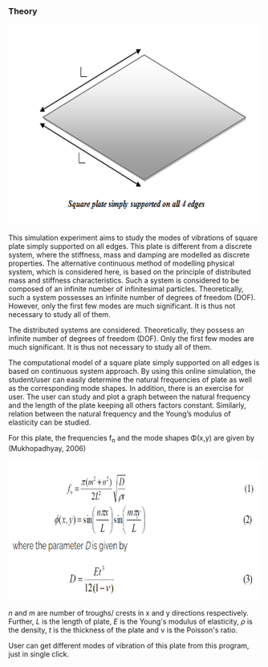 
### Theory

<center><img src="images/th1.png" height="400px"/></center>


This simulation experiment aims to study the modes of vibrations of square plate simply supported on all edges. This plate is different from a discrete system, where the stiffness, mass and damping are modelled as discrete properties. The alternative continuous method of modelling physical system, which is considered here, is based on the principle of distributed mass and stiffness characteristics. Such a system is considered to be composed of an infinite number of infinitesimal particles. Theoretically, such a system possesses an infinite number of degrees of freedom (DOF). However, only the first few modes are much significant. It is thus not necessary to study all of them.

The distributed systems are considered. Theoretically, they possess an infinite number of degrees of freedom (DOF). Only the first few modes are much significant. It is thus not necessary to study all of them.


The computational model of a square plate simply supported on all edges is based on continuous system approach. By using this online simulation, the student/user can easily determine the natural frequencies of plate as well as the corresponding mode shapes. In addition, there is an exercise for user. The user can study and plot a graph between the natural frequency and the length of the plate keeping all others factors constant. Similarly, relation between the natural frequency and the Young’s modulus of elasticity can be studied.

For this plate, the frequencies f<sub>n</sub> and the mode shapes Φ(x,y) are given by (Mukhopadhyay, 2006)


<img src="images/th2.png" height="280px" />



<i>n</i> and <i>m</i> are number of troughs/ crests in x and y directions respectively. Further, <i>L</i> is the length of plate, <i>E</i> is the Young's modulus of elasticity, <i>ρ</i> is the density, <i>t</i> is the thickness of the plate and &#957; is the Poisson's ratio.

User can get different modes of vibration of this plate from this program, just in single click.
